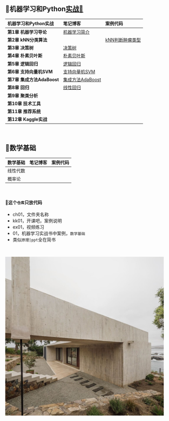 ## 🍉机器学习和Python[实战🔗](https://github.com/appke/MachineLearning-notebook)

机器学习和Python实战| 笔记博客 | 案例代码 
:--|:--|:--
**第1章 机器学习导论** | [机器学习简介](https://www.jianshu.com/p/ce5a3bcb8414) |
**第2章 kNN分类算法** |  |[kNN判断肿瘤类型](https://nbviewer.jupyter.org/github/angmu/Machine-Learning/blob/master/ch03/kNN.ipynb)
**第3章 决策树** | [决策树]() |
**第4章 朴素贝叶斯** | [朴素贝叶斯]() |
**第5章 逻辑回归** | [逻辑回归](https://www.jianshu.com/p/7966614c082b) |
**第6章 支持向量机SVM** | [支持向量机SVM]() |
**第7章 集成方法AdaBoost** | [集成方法AdaBoost]() |
**第8章 回归** | [线性回归](https://www.jianshu.com/p/7966614c082b) |
**第9章 聚类分析** |  |
**第10章 技术工具** | |
**第11章 推荐系统** | |
**第12章 Kaggle实战** | |


<br>

## 🌟数学基础

数学基础| 笔记博客 | 案例代码 
:--|:--|:--
线性代数 |  |
概率论 |  |

<br>

#### 🌾这个`仓库`只放代码

- ch01，文件夹名称
- kk01，开课吧，案例说明
- ex01，视频练习
- 01，机器学习实战书中案例，`数学基础`
- 类似`原理|ppt`全在简书

<br>

<p align='left'>
<img src='ch01-导论/images/surface-plot.jpg'>
</p>